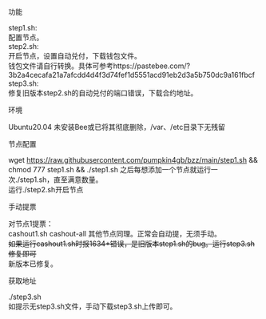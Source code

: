 
功能

step1.sh:  
配置节点。  
step2.sh:  
开启节点，设置自动兑付，下载钱包文件。  
钱包文件请自行转换。具体可参考https://pastebee.com/?3b2a4cecafa21a7afcdd4d4f3d74fef1d5551acd91eb2d3a5b750dc9a161fbcf   
step3.sh:  
修复旧版本step2.sh的自动兑付的端口错误，下载合约地址。

环境

Ubuntu20.04
未安装Bee或已将其彻底删除，/var、/etc目录下无残留


节点配置  

wget https://raw.githubusercontent.com/pumpkin4gb/bzz/main/step1.sh && chmod 777 step1.sh && ./step1.sh
之后每想添加一个节点就运行一次./step1.sh，直至满意数量。  
运行./step2.sh开启节点  

手动提票  

对节点1提票：  
cashout1.sh cashout-all
其他节点同理。正常会自动提，无须手动。  
~~如果运行cashout1.sh时报1634+错误，是旧版本step1.sh的bug。运行step3.sh修复即可~~  
新版本已修复。

获取地址  

./step3.sh  
如提示无step3.sh文件，手动下载step3.sh上传即可。
